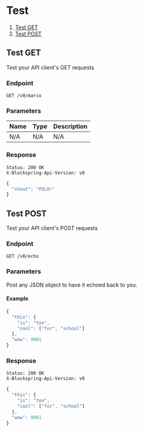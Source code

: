 # Test

1. [Test GET](#test-get)
2. [Test POST](#test-post)

## Test GET

Test your API client's GET requests

### Endpoint

`GET /v0/marco`

### Parameters

| Name | Type | Description|
| --- | --- | --- |
| N/A | N/A | N/A |

### Response

```http
Status: 200 OK
X-Blockspring-Api-Version: v0
```

```javascript
{
  "shout": "POLO!"
}
```

## Test POST

Test your API client's POST requests

### Endpoint

`GET /v0/echo`

### Parameters

Post any JSON object to have it echoed back to you.

#### Example

```javascript
{
  "this": {
    "is": "too",
    "cool": ["for", "school"]
  },
  "wow": 9001
}
```

### Response

```http
Status: 200 OK
X-Blockspring-Api-Version: v0
```

```javascript
{
  "this": {
    "is": "too",
    "cool": ["for", "school"]
  },
  "wow": 9001
}
```

